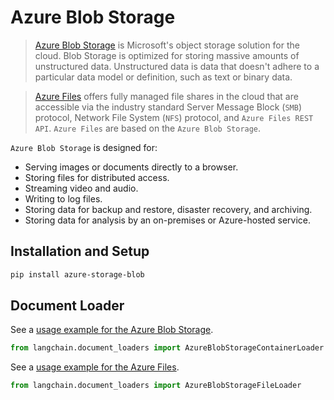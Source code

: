 # Azure Blob Storage

>[Azure Blob Storage](https://learn.microsoft.com/en-us/azure/storage/blobs/storage-blobs-introduction) is Microsoft's object storage solution for the cloud. Blob Storage is optimized for storing massive amounts of unstructured data. Unstructured data is data that doesn't adhere to a particular data model or definition, such as text or binary data.

>[Azure Files](https://learn.microsoft.com/en-us/azure/storage/files/storage-files-introduction) offers fully managed
> file shares in the cloud that are accessible via the industry standard Server Message Block (`SMB`) protocol, 
> Network File System (`NFS`) protocol, and `Azure Files REST API`. `Azure Files` are based on the `Azure Blob Storage`.

`Azure Blob Storage` is designed for:
- Serving images or documents directly to a browser.
- Storing files for distributed access.
- Streaming video and audio.
- Writing to log files.
- Storing data for backup and restore, disaster recovery, and archiving.
- Storing data for analysis by an on-premises or Azure-hosted service.

## Installation and Setup

```bash
pip install azure-storage-blob
```


## Document Loader

See a [usage example for the Azure Blob Storage](../modules/indexes/document_loaders/examples/azure_blob_storage_container.ipynb).

```python
from langchain.document_loaders import AzureBlobStorageContainerLoader
```

See a [usage example for the Azure Files](../modules/indexes/document_loaders/examples/azure_blob_storage_file.ipynb).

```python
from langchain.document_loaders import AzureBlobStorageFileLoader
```
